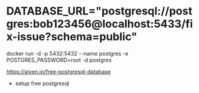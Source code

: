 # DATABASE_URL="postgresql://postgres:bob123456@localhost:5433/fix-issue?schema=public"


docker run -d -p 5432:5432 --name postgres -e POSTGRES_PASSWORD=root -d postgres


https://aiven.io/free-postgresql-database

- setup free postgresql 

